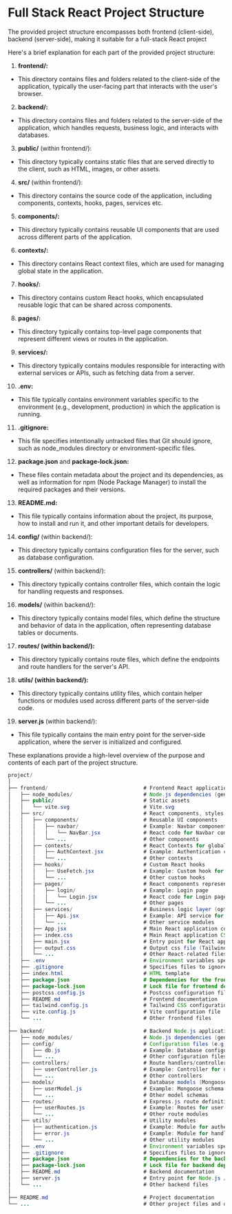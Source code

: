 # Full Stack React Project Structure

The provided project structure encompasses both frontend (client-side), backend (server-side), making it suitable for a full-stack React project

Here's a brief explanation for each part of the provided project structure:

1. **frontend/:**

- This directory contains files and folders related to the client-side of the application, typically the user-facing part that interacts with the user's browser.

2. **backend/:**

- This directory contains files and folders related to the server-side of the application, which handles requests, business logic, and interacts with databases.

3. **public/** (within frontend/):

- This directory typically contains static files that are served directly to the client, such as HTML, images, or other assets.

4. **src/** (within frontend/):

- This directory contains the source code of the application, including components, contexts, hooks, pages, services etc.

5. **components/:**

- This directory typically contains reusable UI components that are used across different parts of the application.

6. **contexts/:**

- This directory contains React context files, which are used for managing global state in the application.

7. **hooks/:**

- This directory contains custom React hooks, which encapsulated reusable logic that can be shared across components.

8. **pages/:**

- This directory typically contains top-level page components that represent different views or routes in the application.

9. **services/:**

- This directory typically contains modules responsible for interacting with external services or APIs, such as fetching data from a server.

10. **.env:**

- This file typically contains environment variables specific to the environment (e.g., development, production) in which the application is running.

11. **.gitignore:**

- This file specifies intentionally untracked files that Git should ignore, such as node_modules directory or environment-specific files.

12. **package.json** and **package-lock.json:**

- These files contain metadata about the project and its dependencies, as well as information for npm (Node Package Manager) to install the required packages and their versions.

13. **README.md:**

- This file typically contains information about the project, its purpose, how to install and run it, and other important details for developers.

14. **config/** (within backend/):

- This directory typically contains configuration files for the server, such as database configuration.

15. **controllers/** (within backend/):

- This directory typically contains controller files, which contain the logic for handling requests and responses.

16. **models/** (within backend/):

- This directory typically contains model files, which define the structure and behavior of data in the application, often representing database tables or documents.

17. **routes/ (within backend/):**

- This directory typically contains route files, which define the endpoints and route handlers for the server's API.

18. **utils/ (within backend/):**

- This directory typically contains utility files, which contain helper functions or modules used across different parts of the server-side code.

19. **server.js** (within backend/):

- This file typically contains the main entry point for the server-side application, where the server is initialized and configured.
  
These explanations provide a high-level overview of the purpose and contents of each part of the project structure.

```java
project/
│
├── frontend/                               # Frontend React application
│   ├── node_modules/                       # Node.js dependencies (generated)
│   ├── public/                             # Static assets
│   │   └── vite.svg                        # Vite.svg
│   ├── src/                                # React components, styles, and scripts
│   │   ├── components/                     # Reusable UI components
│   │   │   ├── navbar/                     # Example: Navbar component
│   │   │   │   └── NavBar.jsx              # React code for Navbar component
│   │   │   └── ...                         # Other components
│   │   ├── contexts/                       # React Contexts for global state management
│   │   │   ├── AuthContext.jsx             # Example: Authentication context
│   │   │   └── ...                         # Other contexts
│   │   ├── hooks/                          # Custom React hooks
│   │   │   ├── UseFetch.jsx                # Example: Custom hook for fetching data
│   │   │   └── ...                         # Other custom hooks
│   │   ├── pages/                          # React components representing different pages
│   │   │   ├── login/                      # Example: Login page
│   │   │   │   └── Login.jsx               # React code for Login page
│   │   │   └── ...                         # Other pages
│   │   ├── services/                       # Business logic layer (optional)
│   │   │   ├── Api.jsx                     # Example: API service for making HTTP requests
│   │   │   └── ...                         # Other service modules
│   │   ├── App.jsx                         # Main React application component
│   │   ├── index.css                       # Main React application CSS file
│   │   ├── main.jsx                        # Entry point for React application
│   │   ├── output.css                      # Output css file (Tailwind CSS)
│   │   └── ...                             # Other React-related files
│   ├── .env                                # Environment variables specific to the frontend
│   ├── .gitignore                          # Specifies files to ignore by version control
│   ├── index.html                          # HTML template
│   ├── package.json                        # Dependencies for the frontend
│   ├── package-lock.json                   # Lock file for frontend dependencies
│   ├── postcss.config.js                   # Postcss configuration file
│   ├── README.md                           # Frontend documentation
│   ├── tailwind.config.js                  # Tailwind CSS configuration file
│   ├── vite.config.js                      # Vite configuration file
│   └── ...                                 # Other frontend files
│
├── backend/                                # Backend Node.js application
│   ├── node_modules/                       # Node.js dependencies (generated)
│   ├── config/                             # Configuration files (e.g., database connection)
│   │   ├── db.js                           # Example: Database configuration
│   │   └── ...                             # Other configuration files
│   ├── controllers/                        # Route handlers/controllers
│   │   ├── userController.js               # Example: Controller for user-related routes
│   │   └── ...                             # Other controllers
│   ├── models/                             # Database models (Mongoose schemas)
│   │   ├── userModel.js                    # Example: Mongoose schema for User model
│   │   └── ...                             # Other model schemas
│   ├── routes/                             # Express.js route definitions
│   │   ├── userRoutes.js                   # Example: Routes for user-related endpoints
│   │   └── ...                             # Other route modules
│   ├── utils/                              # Utility modules
│   │   ├── authentication.js               # Example: Module for authentication logic
│   │   ├── error.js                        # Example: Module for handling errors
│   │   └── ...                             # Other utility modules
│   ├── .env                                # Environment variables specific to the backend
│   ├── .gitignore                          # Specifies files to ignore by version control
│   ├── package.json                        # Dependencies for the backend
│   ├── package-lock.json                   # Lock file for backend dependencies
│   ├── README.md                           # Backend documentation
│   ├── server.js                           # Entry point for Node.js / Express.js server
│   └── ...                                 # Other backend files
│
├── README.md                               # Project documentation
└── ...                                     # Other project files and directories
```
